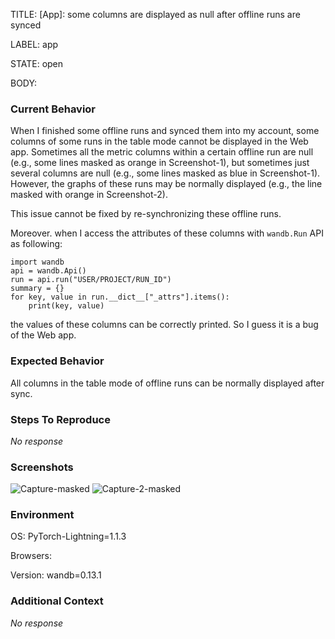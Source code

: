 TITLE:
[App]: some columns are displayed as null after offline runs are synced 

LABEL:
app

STATE:
open

BODY:
### Current Behavior

When I finished some offline runs and synced them into my account, some columns of some runs in the table mode cannot be displayed in the Web app. Sometimes all the metric columns within a certain offline run are null (e.g., some lines masked as orange in Screenshot-1), but sometimes just several columns are null (e.g., some lines masked as blue in Screenshot-1).  However, the graphs of these runs may be normally displayed (e.g., the line masked with orange in Screenshot-2).

This issue cannot be fixed by re-synchronizing these offline runs.

Moreover. when I access the attributes of these columns with ```wandb.Run``` API as following:
```
import wandb
api = wandb.Api()
run = api.run("USER/PROJECT/RUN_ID")
summary = {}
for key, value in run.__dict__["_attrs"].items():
    print(key, value)
```
the values of these columns can be correctly printed. So I guess it is a bug of the Web app.

### Expected Behavior

All columns in the table mode of offline runs can be normally displayed after sync.

### Steps To Reproduce

_No response_

### Screenshots

![Capture-masked](https://user-images.githubusercontent.com/15867915/196072491-00e72872-53d0-4668-a708-b39dee7030de.PNG)
![Capture-2-masked](https://user-images.githubusercontent.com/15867915/196072495-67aef8c9-6b6d-4193-abd3-4edbeeeb7976.PNG)


### Environment

OS:
PyTorch-Lightning=1.1.3

Browsers:

Version:
wandb=0.13.1


### Additional Context

_No response_

